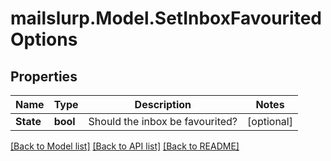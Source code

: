 
# mailslurp.Model.SetInboxFavouritedOptions

## Properties

Name | Type | Description | Notes
------------ | ------------- | ------------- | -------------
**State** | **bool** | Should the inbox be favourited? | [optional] 

[[Back to Model list]](../README.md#documentation-for-models)
[[Back to API list]](../README.md#documentation-for-api-endpoints)
[[Back to README]](../README.md)

